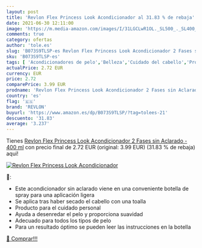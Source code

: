 ```yaml
---
layout: post
title: 'Revlon Flex Princess Look Acondicionador al 31.83 % de rebaja'
date: 2021-06-30 12:11:00
image: 'https://m.media-amazon.com/images/I/31LGCLwR1OL._SL500_._SL400_.jpg'
comments: true
category: ofertas
author: 'tole.es'
slug: 'B073S9TLSP-es Revlon Flex Princess Look Acondicionador 2 Fases sin...'
sku: 'B073S9TLSP-es'
tags: [ 'Acondicionadores de pelo','Belleza','Cuidado del cabello','Productos para el cuidado del cabello','acondicionador','revlon', ]
actualPrice: 2.72 EUR
currency: EUR
price: 2.72
comparePrice: 3.99 EUR
prodname: 'Revlon Flex Princess Look Acondicionador 2 Fases sin Aclarado - 400 ml'
country: 'es'
flag: '🇪🇸'
brand: 'REVLON'
buyurl: 'https://www.amazon.es/dp/B073S9TLSP/?tag=tolees-21'
descuento: '31.83'
average: '3.237'
---
```


Tienes [Revlon Flex Princess Look Acondicionador 2 Fases sin Aclarado - 400 ml](https://www.amazon.es/dp/B073S9TLSP/?tag=tolees-21) con precio final de  2.72 EUR (original: 3.99 EUR) (31.83 %  de rebaja) aqui!

[![Revlon Flex Princess Look Acondicionador](https://m.media-amazon.com/images/I/31LGCLwR1OL._SL500_._SL400_.jpg)](https://www.amazon.es/dp/B073S9TLSP/?tag=tolees-21)

🔎:

- Este acondicionador sin aclarado viene en una conveniente botella de spray para una aplicación ligera
- Se aplica tras haber secado el cabello con una toalla
- Producto para el cuidado personal
- Ayuda a desenredar el pelo y proporciona suavidad
- Adecuado para todos los tipos de pelo
- Para un resultado óptimo se pueden leer las instrucciones en la botella

[🛒 Comprar!!!](https://www.amazon.es/dp/B073S9TLSP/?tag=tolees-21)
